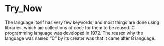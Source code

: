 # Try_Now
The language itself has very few keywords, and most things are done using libraries, which are collections of code for them to be reused. C programming language was developed in 1972. The reason why the language was named “C” by its creator was that it came after B language.

